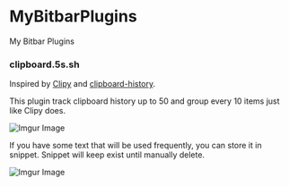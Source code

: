# MyBitbarPlugins
My Bitbar Plugins

### clipboard.5s.sh
Inspired by [Clipy](https://github.com/Clipy/Clipy) and [clipboard-history](https://github.com/matryer/bitbar-plugins/blob/master/System/clipboard-history.3s.sh).

This plugin track clipboard history up to 50 and group every 10 items just like Clipy does.

![Imgur Image](https://imgur.com/5jcmCtR.jpg)

If you have some text that will be used frequently, you can store it in snippet. Snippet will keep exist until manually delete.

![Imgur Image](https://imgur.com/CeIW5Dz.gif)



